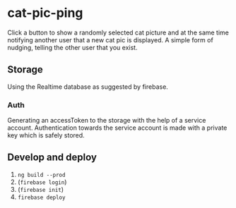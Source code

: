 # cat-pic-ping
Click a button to show a randomly selected cat picture and at the same time notifying another user that a new cat pic is displayed. A simple form of nudging, telling the other user that you exist.

## Storage
Using the Realtime database as suggested by firebase.

### Auth
Generating an accessToken to the storage with the help of a service account.
Authentication towards the service account is made with a private key which is safely stored.


## Develop and deploy
1. `ng build --prod`
2. (`firebase login`)
3. (`firebase init`)
4. `firebase deploy`
